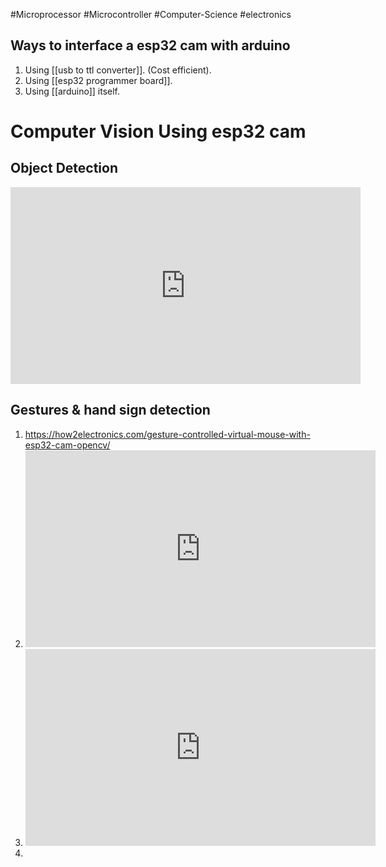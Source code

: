 #Microprocessor #Microcontroller #Computer-Science #electronics 

## Ways to interface a esp32 cam with arduino

1. Using [[usb to ttl converter]]. (Cost efficient).
2. Using [[esp32 programmer board]].
3. Using [[arduino]] itself.

# Computer Vision Using esp32 cam

## Object Detection
<iframe width="560" height="315" src="https://www.youtube.com/embed/HDRvZ_BYd08?si=DE1NrMh_pD2Wdaum" title="YouTube video player" frameborder="0" allow="accelerometer; autoplay; clipboard-write; encrypted-media; gyroscope; picture-in-picture; web-share" allowfullscreen></iframe>

## Gestures & hand sign detection

1. https://how2electronics.com/gesture-controlled-virtual-mouse-with-esp32-cam-opencv/
2. <iframe width="560" height="315" src="https://www.youtube.com/embed/a99p_fAr6e4?si=-TRiaytKpiyo_34P" title="YouTube video player" frameborder="0" allow="accelerometer; autoplay; clipboard-write; encrypted-media; gyroscope; picture-in-picture; web-share" allowfullscreen></iframe>
3. <iframe width="560" height="315" src="https://www.youtube.com/embed/wa2ARoUUdU8?si=V7eeoUWwjh39rz_p" title="YouTube video player" frameborder="0" allow="accelerometer; autoplay; clipboard-write; encrypted-media; gyroscope; picture-in-picture; web-share" allowfullscreen></iframe>
4. 
